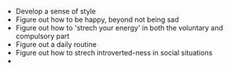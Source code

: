 - Develop a sense of style
- Figure out how to be happy, beyond not being sad
- Figure out how to 'strech your energy' in both the voluntary and compulsory part
- Figure out a daily routine
- Figure out how to strech introverted-ness in social situations
- 